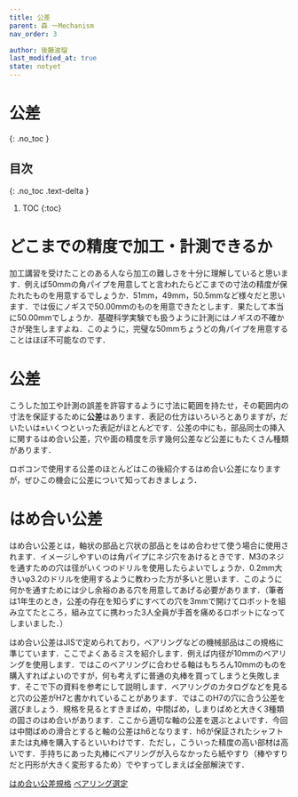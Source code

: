 ```yaml
---
title: 公差
parent: 森 ーMechanism
nav_order: 3

author: 後藤波瑠
last_modified_at: true
state: notyet
---
```


# **公差**
{: .no_toc }

## 目次
{: .no_toc .text-delta }

1. TOC
{:toc}

# どこまでの精度で加工・計測できるか
加工講習を受けたことのある人なら加工の難しさを十分に理解していると思います．例えば50mmの角パイプを用意してと言われたらどこまでの寸法の精度が保たれたものを用意するでしょうか．51mm，49mm，50.5mmなど様々だと思います．では仮にノギスで50.00mmのものを用意できたとします．果たして本当に50.00mmでしょうか．基礎科学実験でも扱うように計測にはノギスの不確かさが発生しますよね．このように，完璧な50mmちょうどの角パイプを用意することはほぼ不可能なのです．

# 公差
こうした加工や計測の誤差を許容するように寸法に範囲を持たせ，その範囲内の寸法を保証するために**公差**はあります．表記の仕方はいろいろとありますが，だいたいは±いくつといった表記がほとんどです．公差の中にも，部品同士の挿入に関するはめ合い公差，穴や面の精度を示す幾何公差など公差にもたくさん種類があります．

ロボコンで使用する公差のほとんどはこの後紹介するはめ合い公差になりますが，ぜひこの機会に公差について知っておきましょう．

# はめ合い公差
はめ合い公差とは，軸状の部品と穴状の部品とをはめ合わせて使う場合に使用されます．イメージしやすいのは角パイプにネジ穴をあけるときです．M3のネジを通すための穴は径がいくつのドリルを使用したらよいでしょうか．0.2mm大きいφ3.2のドリルを使用するように教わった方が多いと思います．このように何かを通すためには少し余裕のある穴を用意してあげる必要があります．（筆者は1年生のとき，公差の存在を知らずにすべての穴を3mmで開けてロボットを組み立てたところ，組み立てに携わった3人全員が手首を痛めるロボットになってしまいました．）

はめ合い公差はJISで定められており，ベアリングなどの機械部品はこの規格に準じています．ここでよくあるミスを紹介します．例えば内径が10mmのベアリングを使用します．ではこのベアリングに合わせる軸はもちろん10mmのものを購入すればよいのですが，何も考えずに普通の丸棒を買ってしまうと失敗します．そこで下の資料を参考にして説明します．ベアリングのカタログなどを見ると穴の公差がH7と書かれていることがあります．ではこのH7の穴に合う公差を選びましょう．規格を見るとすきまばめ，中間ばめ，しまりばめと大きく3種類の固さのはめ合いがあります．ここから適切な軸の公差を選ぶとよいです．今回は中間ばめの滑合とすると軸の公差はh6となります．h6が保証されたシャフトまたは丸棒を購入するといいわけです．ただし，こういった精度の高い部材は高いです．手持ちにあった丸棒にベアリングが入らなかったら紙やすり（棒やすりだと円形が大きく変形するため）でやすってしまえば全部解決です．

[はめ合い公差規格](https://jp.misumi-ec.com/pdf/fa/2014/p1_2287.pdf)
[ベアリング選定](https://jp.misumi-ec.com/tech-info/categories/machine_design/md05/g0024.html)